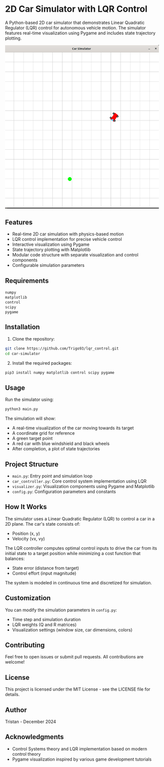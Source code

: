 # 2D Car Simulator with LQR Control

A Python-based 2D car simulator that demonstrates Linear Quadratic Regulator (LQR) control for autonomous vehicle motion. The simulator features real-time visualization using Pygame and includes state trajectory plotting.

![Car visu](car_visu.png)

## Features

- Real-time 2D car simulation with physics-based motion
- LQR control implementation for precise vehicle control
- Interactive visualization using Pygame
- State trajectory plotting with Matplotlib
- Modular code structure with separate visualization and control components
- Configurable simulation parameters

## Requirements

```
numpy
matplotlib
control
scipy
pygame
```

## Installation

1. Clone the repository:
```bash
git clone https://github.com/Trigo93/lqr_control.git
cd car-simulator
```

2. Install the required packages:
```bash
pip3 install numpy matplotlib control scipy pygame
```

## Usage

Run the simulator using:
```bash
python3 main.py
```

The simulation will show:
- A real-time visualization of the car moving towards its target
- A coordinate grid for reference
- A green target point
- A red car with blue windshield and black wheels
- After completion, a plot of state trajectories

## Project Structure

- `main.py`: Entry point and simulation loop
- `car_controller.py`: Core control system implementation using LQR
- `visualizer.py`: Visualization components using Pygame and Matplotlib
- `config.py`: Configuration parameters and constants

## How It Works

The simulator uses a Linear Quadratic Regulator (LQR) to control a car in a 2D plane. The car's state consists of:
- Position (x, y)
- Velocity (vx, vy)

The LQR controller computes optimal control inputs to drive the car from its initial state to a target position while minimizing a cost function that balances:
- State error (distance from target)
- Control effort (input magnitude)

The system is modeled in continuous time and discretized for simulation.

## Customization

You can modify the simulation parameters in `config.py`:
- Time step and simulation duration
- LQR weights (Q and R matrices)
- Visualization settings (window size, car dimensions, colors)

## Contributing

Feel free to open issues or submit pull requests. All contributions are welcome!

## License

This project is licensed under the MIT License - see the LICENSE file for details.

## Author

Tristan - December 2024

## Acknowledgments

- Control Systems theory and LQR implementation based on modern control theory
- Pygame visualization inspired by various game development tutorials
